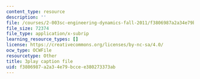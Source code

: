 ```yaml
---
content_type: resource
description: ''
file: /courses/2-003sc-engineering-dynamics-fall-2011/f3806987a2a34e79bccee380273373ab_Fo-Y6kEMURk.srt
file_size: 72374
file_type: application/x-subrip
learning_resource_types: []
license: https://creativecommons.org/licenses/by-nc-sa/4.0/
ocw_type: OCWFile
resourcetype: Other
title: 3play caption file
uid: f3806987-a2a3-4e79-bcce-e380273373ab
---
```

